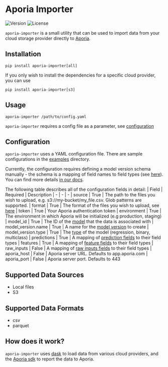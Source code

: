 # Aporia Importer
![Version](https://img.shields.io/pypi/v/aporia-importer)
![License](https://img.shields.io/github/license/aporia-ai/aporia-importer)

`aporia-importer` is a small utility that can be used to import data from your cloud storage provider directly to [Aporia](https://www.aporia.com/).


## Installation
```
pip install aporia-importer[all]
```

If you only wish to install the dependencies for a specific cloud provider, you can use
```
pip install aporia-importer[s3]
```

## Usage
```
aporia-importer /path/to/config.yaml
```

`aporia-importer` requires a config file as a parameter, see [configuration](#configuration)

## Configuration
`aporia-importer` uses a YAML configuration file.
There are sample configurations in the [examples](./examples) directory.

Currently, the configuration requires defining a model version schema manually - the schema is a mapping of field names to field types (see [here](https://app.aporia.com/docs/getting-started/concepts/#field-types)). You can find more details [in our docs](https://app.aporia.com/docs/getting-started/integrate-your-ml-model/#step-3-create-model-version).

The following table describes all of the configuration fields in detail:
| Field | Required | Description
| - | - | -
| source | True | The path to the files you wish to upload, e.g. s3://my-bucket/my_file.csv. Glob patterns are supported.
| format | True | The format of the files you wish to upload, see [here](#supported-data-formats)
| token | True | Your Aporia authentication token
| environment | True | The environment in which Aporia will be initialized (e.g production, staging)
| model_id | True | The ID of the [model](https://app.aporia.com/docs/getting-started/concepts/#models) that the data is associated with
| model_version.name | True | A name for the [model version](https://app.aporia.com/docs/getting-started/concepts/#model-version-schema) to create
| model_version.type | True | The [type](https://app.aporia.com/docs/getting-started/concepts/#model-types) of the model (regression, binary, multiclass)
| predictions | True | A mapping of [prediction fields](https://app.aporia.com/docs/getting-started/concepts/#predictions) to their field types
| features | True | A mapping of [feature fields](https://app.aporia.com/docs/getting-started/concepts/#features) to their field types
| raw_inputs | False | A mapping of [raw inputs fields](https://app.aporia.com/docs/getting-started/concepts/#raw-inputs) to their field types
| aporia_host | False | Aporia server URL. Defaults to app.aporia.com
| aporia_port | False | Aporia server port. Defaults to 443

## Supported Data Sources
* Local files
* S3

## Supported Data Formats
* csv
* parquet

## How does it work?
`aporia-importer` uses [dask](https://github.com/dask/dask) to load data from various cloud providers, and the [Aporia sdk](https://app.aporia.com/docs/getting-started/integrate-your-ml-model/#step-2-initialize-the-aporia-sdk) to report the data to Aporia.

